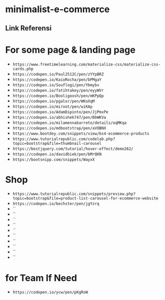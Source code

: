 # minimalist-e-commerce
## Link Referensi

# For some page & landing page
-  `https://www.freetimelearning.com/materialize-css/materialize-css-cards.php`
-  `https://codepen.io/Paul2512C/pen/zYYpBRZ`
- `https://codepen.io/KaioRocha/pen/bPMgaY`
- `https://codepen.io/Souflogi/pen/Ybmybv`
- `https://codepen.io/fatihtakey/pen/eyyWVr`
- `https://codepen.io/Booligoosh/pen/mKPpQp`
- `https://codepen.io/pgalor/pen/WKoXqM`
- `https://codepen.io/miroot/pen/wiKAp`
- `https://codepen.io/AdamDipinto/pen/JjPmxPe`
- `https://codepen.io/abhishek747/pen/BbWKVa`
- `https://codepen.io/milamennabarreto/details/oqMKqa`
- `https://codepen.io/mdbootstrap/pen/aVOBNX`
- `https://www.bootdey.com/snippets/view/bs4-ecommerce-products`
- `https://www.tutorialrepublic.com/codelab.php?topic=bootstrap&file=thumbnail-carousel`
- `https://bestjquery.com/tutorial/hover-effect/demo262/`
- `https://codepen.io/davidbiek/pen/bMrQKN`
- `https://bootsnipp.com/snippets/WayxX`
# Shop
- `https://www.tutorialrepublic.com/snippets/preview.php?topic=bootstrap&file=product-list-carousel-for-ecommerce-website`
- `https://codepen.io/bechster/pen/jgYzrq`
- ``
- ``
- ``
- ``
- ``
- ``
- ``
- ``
- ``
- ``
# for Team If Need 
- `https://codepen.io/ycw/pen/pKgRoW`
